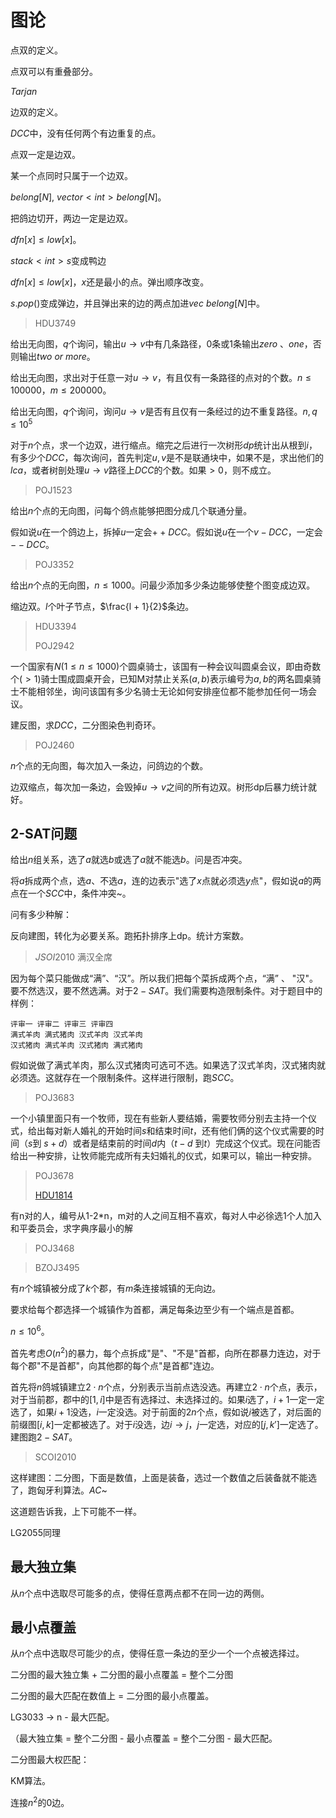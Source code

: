 # 图论

点双的定义。

点双可以有重叠部分。

$Tarjan$

边双的定义。

$DCC$中，没有任何两个有边重复的点。

点双一定是边双。

某一个点同时只属于一个边双。

$belong[N]$, $vector<int> belong[N]$。

把鸽边切开，两边一定是边双。

$dfn[x] \leq low[x]$。

$stack<int> s$变成鸭边

$dfn[x] \leq low[x]$，$x$还是最小的点。弹出顺序改变。

$s.pop()$变成弹边，并且弹出来的边的两点加进$vec\ belong[N]$中。

> HDU3749

给出无向图，$q$个询问，输出$u \rightarrow v$中有几条路径，$0$条或$1$条输出$zero$ 、$one$，否则输出$two \ or \ more$。

给出无向图，求出对于任意一对$u \rightarrow v$，有且仅有一条路径的点对的个数。$n \leq 100000，m \leq 200000$。

给出无向图，$q$个询问，询问$u \rightarrow v$是否有且仅有一条经过的边不重复路径。$n, q \leq 10^5$

对于$n$个点，求一个边双，进行缩点。缩完之后进行一次树形$dp$统计出从根到$i$，有多少个$DCC$，每次询问，首先判定$u, v$是不是联通块中，如果不是，求出他们的$lca$，或者树剖处理$u \rightarrow v$路径上$DCC$的个数。如果$> 0$，则不成立。

> POJ1523

给出$n$个点的无向图，问每个鸽点能够把图分成几个联通分量。

假如说$u$在一个鸽边上，拆掉$u$一定会$++DCC$。假如说$u$在一个$v-DCC$，一定会$--DCC$。

> POJ3352

给出$n$个点的无向图，$n \leq 1000$。问最少添加多少条边能够使整个图变成边双。

缩边双。$l$个叶子节点，$\frac{l + 1}{2}$条边。

> HDU3394
>
> POJ2942

一个国家有$N$$(1 \leq n \leq 1000)$个圆桌骑士，该国有一种会议叫圆桌会议，即由奇数个$(>1)$骑士围成圆桌开会，已知M对禁止关系$(a,b)$表示编号为$a, b$的两名圆桌骑士不能相邻坐，询问该国有多少名骑士无论如何安排座位都不能参加任何一场会议。  

建反图，求$DCC$，二分图染色判奇环。

> POJ2460

$n$个点的无向图，每次加入一条边，问鸽边的个数。

边双缩点，每次加一条边，会毁掉$u \rightarrow v$之间的所有边双。树形dp后暴力统计就好。

## 2-SAT问题

给出$n$组关系，选了$a$就选$b$或选了$a$就不能选$b$。问是否冲突。

将$a$拆成两个点，选$a$、不选$a$，连的边表示"选了$x$点就必须选$y$点"，假如说$a$的两点在一个$SCC$中，条件冲突~。

问有多少种解：

反向建图，转化为必要关系。跑拓扑排序上dp。统计方案数。

>  $JSOI2010$ 满汉全席

因为每个菜只能做成“满”、“汉”。所以我们把每个菜拆成两个点，“满” 、 "汉"。要不然选汉，要不然选满。对于$2-SAT$。我们需要构造限制条件。对于题目中的样例：

```
评审一 评审二 评审三 评审四 
满式羊肉 满式猪肉 汉式羊肉 汉式羊肉 
汉式猪肉 满式羊肉 汉式猪肉 满式猪肉 
```

假如说做了满式羊肉，那么汉式猪肉可选可不选。如果选了汉式羊肉，汉式猪肉就必须选。这就存在一个限制条件。这样进行限制，跑$SCC$。

> POJ3683

一个小镇里面只有一个牧师，现在有些新人要结婚，需要牧师分别去主持一个仪式，给出每对新人婚礼的开始时间$s$和结束时间$t$，还有他们俩的这个仪式需要的时间（$s$到 $s+d$）或者是结束前的时间$d$内（$t - d$ 到$t$）完成这个仪式。现在问能否给出一种安排，让牧师能完成所有夫妇婚礼的仪式，如果可以，输出一种安排。 

> POJ3678
>
> [HDU1814](http://acm.hdu.edu.cn/showproblem.php?pid=1814)

有n对的人，编号从1-2*n，m对的人之间互相不喜欢，每对人中必徐选1个人加入和平委员会，求字典序最小的解 

> POJ3468

> BZOJ3495

有$n$个城镇被分成了$k$个郡，有$m$条连接城镇的无向边。

要求给每个郡选择一个城镇作为首都，满足每条边至少有一个端点是首都。

$n \leq 10^6$。

首先考虑$O(n^2)$的暴力，每个点拆成"是"、"不是"首都，向所在郡暴力连边，对于每个郡"不是首都"，向其他郡的每个点"是首都"连边。

首先将$n$鸽城镇建立$2 \cdot n$个点，分别表示当前点选没选。再建立$2 \cdot n$个点，表示，对于当前郡，郡中的$[1, i]$中是否有选择过、未选择过的。如果$i$选了，$i + 1$一定一定选了，如果$i + 1$没选，$i$一定没选。对于前面的$2n$个点，假如说$i$被选了，对后面的前缀图$[i, k]$一定都被选了。对于$i$没选，边$i \rightarrow j$，$j$一定选，对应的$[j, k']$一定选了。建图跑$2-SAT$。

> SCOI2010 

这样建图：二分图，下面是数值，上面是装备，选过一个数值之后装备就不能选了，跑匈牙利算法。$AC$~

这道题告诉我，上下可能不一样。

LG2055同理

## 最大独立集

从$n$个点中选取尽可能多的点，使得任意两点都不在同一边的两侧。

## 最小点覆盖

从$n$个点中选取尽可能少的点，使得任意一条边的至少一个一个点被选择过。

二分图的最大独立集 + 二分图的最小点覆盖 = 整个二分图

二分图的最大匹配在数值上 = 二分图的最小点覆盖。

LG3033 -> n - 最大匹配。

（最大独立集 = 整个二分图 - 最小点覆盖 = 整个二分图 - 最大匹配。

二分图最大权匹配：

KM算法。

连接$n^2$的$0$边。





